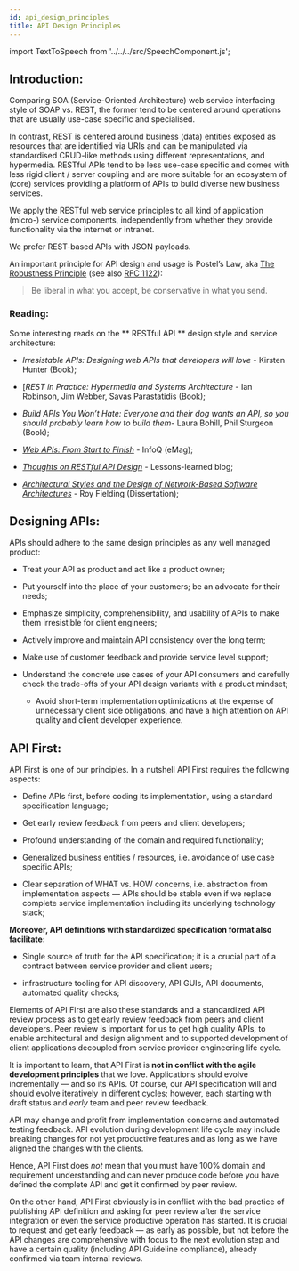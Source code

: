 ```yaml
---
id: api_design_principles
title: API Design Principles
---
```


import TextToSpeech from '../../../src/SpeechComponent.js';

<TextToSpeech>

## Introduction:

Comparing SOA (Service-Oriented Architecture) web service interfacing style of SOAP vs. REST, the former tend to be centered around operations that are usually use-case specific and specialised. 

In contrast, REST is centered around business (data) entities exposed as resources that are identified via URIs and can be manipulated via standardised CRUD-like methods using different representations, and hypermedia. RESTful APIs tend to be less use-case specific and comes with less rigid client / server coupling and are more suitable for an ecosystem of (core) services providing a platform of APIs to build diverse new business services. 

We apply the RESTful web service principles to all kind of application (micro-) service components, independently from whether they provide functionality via the internet or intranet.

We prefer REST-based APIs with JSON payloads.

An important principle for API design and usage is Postel’s Law, aka [The Robustness Principle](http://en.wikipedia.org/wiki/Robustness_principle) (see also [RFC 1122](https://tools.ietf.org/html/rfc1122)):
> Be liberal in what you accept, be conservative in what you send.

### Reading:

Some interesting reads on the ** RESTful API ** design style and service architecture:

  * _Irresistable APIs: Designing web APIs that developers will love_ - Kirsten Hunter (Book);

  * [_REST in Practice: Hypermedia and Systems Architecture_ - Ian Robinson, Jim Webber, Savas Parastatidis (Book);

  * _Build APIs You Won’t Hate: Everyone and their dog wants an API, so you should probably learn how to build them_- Laura Bohill, Phil Sturgeon (Book);

  * [_Web APIs: From Start to Finish_](https://www.infoq.com/minibooks/emag-web-api/) - InfoQ (eMag);

  * [_Thoughts on RESTful API Design_](http://restful-api-design.readthedocs.org/en/latest/) - Lessons-learned blog;

  * [*Architectural Styles and the Design of Network-Based Software Architectures*](https://www.ics.uci.edu/~fielding/pubs/dissertation/top.htm) - Roy Fielding (Dissertation);


##  Designing APIs:

APIs should adhere to the same design principles as any well managed product:

- Treat your API as product and act like a product owner;

- Put yourself into the place of your customers; be an advocate for their needs;

- Emphasize simplicity, comprehensibility, and usability of APIs to make them irresistible for client engineers;

- Actively improve and maintain API consistency over the long term;

- Make use of customer feedback and provide service level support;

- Understand the concrete use cases of your API consumers and carefully check the trade-offs of your API design variants with a product mindset;
  
  * Avoid short-term implementation optimizations at the expense of unnecessary client side obligations, and have a high attention on API quality and client developer experience.
## API First:

API First is one of our principles. In a nutshell API First requires the following aspects:

- Define APIs first, before coding its implementation, using a standard specification language;

- Get early review feedback from peers and client developers;

- Profound understanding of the domain and required functionality;

- Generalized business entities / resources, i.e. avoidance of use case specific APIs;

- Clear separation of WHAT vs. HOW concerns, i.e. abstraction from implementation aspects — APIs should be stable even if we replace complete service implementation including its underlying technology stack;

**Moreover, API definitions with standardized specification format also facilitate:**

- Single source of truth for the API specification; it is a crucial
  part of a contract between service provider and client users;

- infrastructure tooling for API discovery, API GUIs, API documents,
  automated quality checks;

Elements of API First are also these standards and a standardized API review process as to get early review feedback from peers and client developers. Peer review is important for us to get high quality APIs, to enable architectural and design alignment and to supported development of client applications decoupled from service provider engineering life cycle.

It is important to learn, that API First is **not in conflict with the agile development principles** that we love. Applications should evolve incrementally — and so its APIs. Of course, our API specification will and should evolve iteratively in different cycles; however, each starting with draft status and *early* team and peer review feedback. 

API may change and profit from implementation concerns and automated testing feedback. API evolution during development life cycle may include breaking changes for not yet productive features and as long as we have aligned the changes with the clients.

Hence, API First does *not* mean that you must have 100% domain and requirement understanding and can never produce code before you have defined the complete API and get it confirmed by peer review. 

On the other hand, API First obviously is in conflict with the bad practice of publishing API definition and asking for peer review after the service integration or even the service productive operation has started. It is crucial to request and get early feedback — as early as possible, but not before the API changes are comprehensive with focus to the next evolution step and have a certain quality (including API Guideline compliance), already confirmed via team internal reviews.

</TextToSpeech>